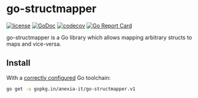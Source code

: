 go-structmapper
===

[![license](https://img.shields.io/github/license/mashape/apistatus.svg?maxAge=2592000)](https://github.com/anexia-it/go-structmapper/blob/master/LICENSE)
[![GoDoc](https://godoc.org/gopkg.in/anexia-it/go-structmapper.v1?status.svg)](https://godoc.org/gopkg.in/anexia-it/go-structmapper.v1)
[![codecov](https://codecov.io/gh/anexia-it/go-structmapper/branch/v1/graph/badge.svg)](https://codecov.io/gh/anexia-it/go-structmapper)
[![Go Report Card](https://goreportcard.com/badge/gopkg.in/anexia-it/go-structmapper.v1)](https://goreportcard.com/report/gopkg.in/anexia-it/go-structmapper.v1)

go-structmapper is a Go library which allows mapping arbitrary structs to maps
and vice-versa.

Install
-------

With a [correctly configured](https://golang.org/doc/install#testing) Go toolchain:

```sh
go get -u gopkg.in/anexia-it/go-structmapper.v1
```
